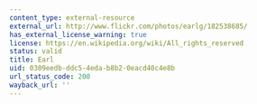 ```yaml
---
content_type: external-resource
external_url: http://www.flickr.com/photos/earlg/182538685/
has_external_license_warning: true
license: https://en.wikipedia.org/wiki/All_rights_reserved
status: valid
title: Earl
uid: 0309eedb-ddc5-4eda-b8b2-0eacd40c4e8b
url_status_code: 200
wayback_url: ''
---
```

